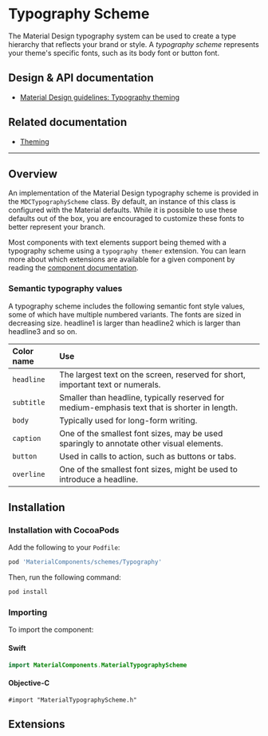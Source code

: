 # Typography Scheme

The Material Design typography system can be used to create a type hierarchy that reflects your
brand or style. A _typography scheme_ represents your theme's specific fonts, such as its body
font or button font.

## Design & API documentation

* [Material Design guidelines: Typography theming](https://material.io/go/design-typography-theming)

## Related documentation

* [Theming](../../)

<!-- toc -->

- - -

## Overview

An implementation of the Material Design typography scheme is provided in the `MDCTypographyScheme`
class. By default, an instance of this class is configured with the Material defaults. While it is
possible to use these defaults out of the box, you are encouraged to customize these fonts to
better represent your branch.

Most components with text elements support being themed with a typography scheme using a
`typography themer` extension. You can learn more about which extensions are available for a given
component by reading the [component documentation](../../../).

### Semantic typography values

A typography scheme includes the following semantic font style values, some of which have multiple
numbered variants. The fonts are sized in decreasing size.  headline1 is larger than headline2
which is larger than headline3 and so on.

| Color name    | Use        |
|:--------------|:---------- |
| `headline`    | The largest text on the screen, reserved for short, important text or numerals. |
| `subtitle`    | Smaller than headline, typically reserved for medium-emphasis text that is shorter in length. |
| `body`        | Typically used for long-form writing. |
| `caption`     | One of the smallest font sizes, may be used sparingly to annotate other visual elements. |
| `button`      | Used in calls to action, such as buttons or tabs. |
| `overline`    | One of the smallest font sizes, might be used to introduce a headline. |

## Installation

### Installation with CocoaPods

Add the following to your `Podfile`:

```bash
pod 'MaterialComponents/schemes/Typography'
```
<!--{: .code-renderer.code-renderer--install }-->

Then, run the following command:

```bash
pod install
```

### Importing

To import the component:

<!--<div class="material-code-render" markdown="1">-->
#### Swift
```swift
import MaterialComponents.MaterialTypographyScheme
```

#### Objective-C

```objc
#import "MaterialTypographyScheme.h"
```
<!--</div>-->

## Extensions

<!-- Template: Extensions should be called out separately from Usage docs.

- [Typography Theming](typography-theming.md)
-->

